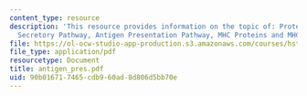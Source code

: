 ```yaml
---
content_type: resource
description: 'This resource provides information on the topic of: Protein Trafficking/The
  Secretory Pathway, Antigen Presentation Pathway, MHC Proteins and MHC Class I Pathway.'
file: https://ol-ocw-studio-app-production.s3.amazonaws.com/courses/hst-176-cellular-and-molecular-immunology-fall-2005/90b016717465cdb960ad8d806d5bb70e_antigen_pres.pdf
file_type: application/pdf
resourcetype: Document
title: antigen_pres.pdf
uid: 90b01671-7465-cdb9-60ad-8d806d5bb70e
---
```

